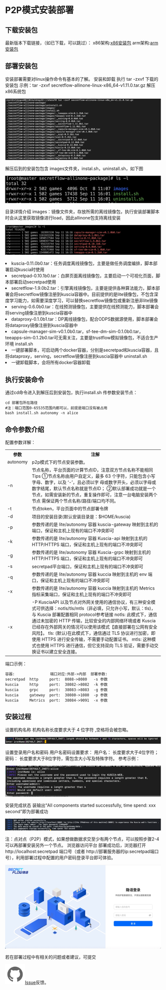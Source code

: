 # P2P模式安装部署

## 下载安装包
最新版本下载链接，（如已下载，可以跳过）：
x86架构:[x86安装包](https://secretflow-public.oss-cn-hangzhou.aliyuncs.com/mvp-packages/secretflow-allinone-linux-x86_64-v1.11.0.tar.gz)
arm架构:[arm安装包](https://secretflow-public.oss-cn-hangzhou.aliyuncs.com/mvp-packages/secretflow-allinone-linux-x86_64-v1.11.0.tar.gz)

## 部署安装包
安装部署需要对linux操作命令有基本的了解。
安装和卸载
执行 tar -zxvf 下载的安装包
示例：tar -zxvf secretflow-allinone-linux-x86_64-v1.11.0.tar.gz  解压x86系统包

![P2p_tar](../imgs/tar_gz.png)

解压后到的安装包包含 images文件夹，instal.sh，uninstall.sh，如下图

![P2p_image](../imgs/file_image.png)

目录详情介绍
images：镜像文件夹，存放所需的离线镜像包，执行安装部署脚本时会从这里获取镜像进行load，因此allinone包支持离线安装

![P2p_image1](../imgs/file_image1.png)

<li>kuscia-0.11.0b0.tar：任务调度离线镜像包，主要是做任务调度编排，脚本部署启动kuscia时使用</li>
<li>secretpad-0.10.1b0.tar：白屏页面离线镜像包，主要启动一个可视化页面，脚本部署启动secretpad使用</li>
<li>secretflow-1.9.0b2.tar：引擎离线镜像包，主要是提供各种算法能力，脚本部署会将secretflow镜像注册到kuscia容器中。目前提供的是lite镜像包，不包含深度学习能力，如需要深度学习，可以替换secretflow镜像包或重新注册非lite镜像</li>
<li>serving-0.6.0b0.tar：在线预测镜像包，主要提供在线预测能力，脚本部署会将serving镜像注册到kuscia容器中</li>
<li>dataproxy-0.1.0b1.tar：DP离线镜像包，配合ODPS数据源使用，脚本部署会将dataproxy镜像注册到kuscia容器中</li>
<li>capsule-manager-sim-v0.1.0b0.tar，sf-tee-dm-sim-0.1.0b0.tar，teeapps-sim-0.1.2b0.tar可无需关注，主要是trustflow模拟镜像包，不适合生产环境
install.sh</li>
<li>一键部署脚本，可启动两个docker容器，分别是secretpad和kuscia容器，且将dataproxy，serving，secretflow镜像注册到kuscia容器中
uninstall.sh</li>
<li>一键卸载脚本，会将所有docker容器卸载</li>


## 执行安装命令
 通过cd命令进入到解压后到安装包，执行install.sh 传参数安装节点：
```shell
cd 部署包所在路径
#注：端口范围0-65535范围内都可以，前提是端口没有被占用
bash install.sh autonomy -n alice 
```

## 命令参数介绍
配置参数详解：
<table>
  <tr>
    <th>参数</th>
    <th>注解</th>
  </tr>
  <tr>
    <td>autonomy</td>
    <td>p2p模式下的节点安装参数。</td>
  </tr>
  <tr>
    <td>-n</td>
    <td>节点名称，平台页面的计算节点ID，注意双方节点名称不能相同
Tips
①节点名称由用户自定义，最多 63 个字符，只能包含小写字母、数字，以及 ‘-’，且必须以字  母或数字开头，必须以字母或数字结尾，默认节点名称就是节点ID；
②默认部署成功就是一个节点，如需安装新的节点，重复操作即可，注意一台电脑安装两个节点        需保证两个节点名称/路径/端口均不同。</td>
  </tr>
    <tr>
    <td>-t</td>
    <td>节点token，平台页面中的节点部署令牌</td>
  </tr>
  <tr>
    <td>-d</td>
    <td>项目的安装目录(默认安装目录是：$HOME/kuscia)</td>
  </tr>
  <tr>
    <td>-p</td>
    <td>参数传递的是 lite/autonomy 容器 kuscia-gateway 映射到主机的端口，保证和主机上现有的端口不冲突即可</td>
  </tr>
  <tr>
    <td>-k</td>
    <td>参数传递的是 lite/autonomy 容器 Kuscia-api 映射到主机的 HTTP/HTTPS 端口，保证和主机上现有的端口不冲突即可</td>
  </tr>
  <tr>
    <td>-g</td>
    <td>参数传递的是 lite/autonomy 容器 Kuscia-grpc 映射到主机的 HTTP/HTTPS 端口，保证和主机上现有的端口不冲突即可</td>
  </tr>
  <tr>
    <td>-s</td>
    <td>secretpad平台端口，保证和主机上现有的端口不冲突即可</td>
  </tr>
  <tr>
    <td>-q</td>
    <td>参数传递的是 lite/autonomy 容器 kuccia 映射到主机的 env 端口，保证和主机上现有的端口不冲突即可</td>
  </tr>
  <tr>
    <td>-x</td>
    <td>参数传递的是 lite/autonomy 容器 kuccia 映射到主机的 Metrics 指标采集端口，保证和主机上现有的端口不冲突即可</td>
  </tr>
  <tr>
    <td>-x</td>
    <td>-P	KusciaAPI 以及节点对外网关使用的通信协议，有三种安全模式可供选择：notls/tls/mtls（非必填，只允许小写，默认：tls)，与 Kuscia 部署配置相同 protocol参考链接
notls: 此模式下，通信通过未加密的 HTTP 传输，比较安全的内部网络环境或者 Kuscia 已经存在外部网关的情况可以使用该模式【直接部署在公网有安全风险】。
tls: (默认)在此模式下，通信通过 TLS 协议进行加密，即使用 HTTPS 进行安全传输，不需要手动配置证书。
mtls: 这种模式也使用 HTTPS 进行通信，但它支持双向 TLS 验证，需要手动交换证书以建立安全连接。</td>
  </tr>
</table>

端口示例：
```shell
容器:                端口对应:外部->内部  部署参数:
secretpad  http     port:  8088->8080   -s 参数
kuscia     http     port:  38082->8082  -k 参数
kuscia     grpc     port:  38083->8083  -g 参数
kuscia     gateway  port:  38080->1080  -p 参数
kuscia     Metrics  port:  38084->9091  -x 参数
```

## 安装过程
 设置机构名称
机构名称长度要求大于 4 位字符 ,空格将会被忽略。

![P2p_Inst](../imgs/p2p_inst.png)

设置登录用户名和密码
用户名密码设置要求：
用户名： 长度要求大于4位字符；
 密码： 长度要求大于8位字符，需包含大小写及特殊字符。
参考示例：

![P2p_User](../imgs/p2p_user.png)

安装完成状态
 装输出“All components started successfully, time spend: xxx second”即为部署成功 

 ![P2p_Sucess](../imgs/p2p_success.png)

注：点对点（P2P）模式，如果想做数据求交至少有两个节点，可以按照步骤2-4可以再部署安装另外一个节点。
浏览器访问平台
部署成功后，浏览器打开 http://localhost:secretpad 端口号（或者 http://部署服务器的ip:secretpad端口号），利用部署过程中配置的用户密码登录平台即可体验。

![Login_Img](../imgs/login_img.png)

若在部署过程中有相关的问题或者建议，可提交

![Git_Img](../imgs/git_img.png)[Issue](https://github.com/secretflow/secretpad/issues)反馈。
